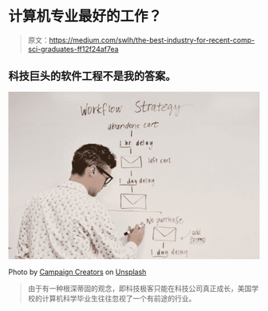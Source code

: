 # 计算机专业最好的工作？

> 原文：<https://medium.com/swlh/the-best-industry-for-recent-comp-sci-graduates-ff12f24af7ea>

## 科技巨头的软件工程不是我的答案。

![](img/0f2a7a6be0b94c2032791d6cbcac0db6.png)

Photo by [Campaign Creators](https://unsplash.com/@campaign_creators?utm_source=medium&utm_medium=referral) on [Unsplash](https://unsplash.com?utm_source=medium&utm_medium=referral)

> 由于有一种根深蒂固的观念，即科技极客只能在科技公司真正成长，美国学校的计算机科学毕业生往往忽视了一个有前途的行业。